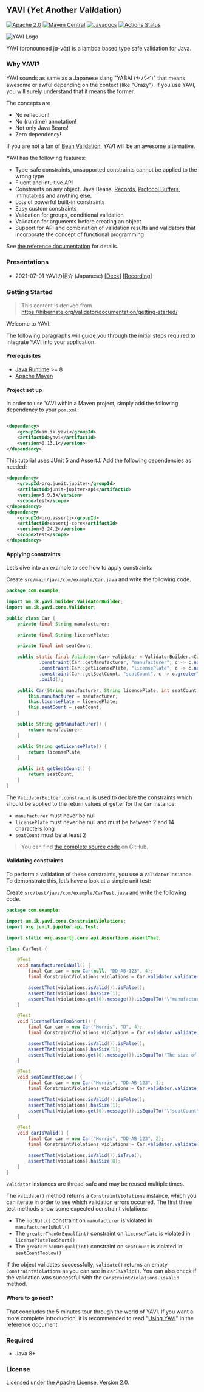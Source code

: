 ## YAVI (*Y*et *A*nother *V*al*I*dation)

[![Apache 2.0](https://img.shields.io/github/license/making/yavi.svg)](https://www.apache.org/licenses/LICENSE-2.0) [![Maven Central](https://maven-badges.herokuapp.com/maven-central/am.ik.yavi/yavi/badge.svg)](https://maven-badges.herokuapp.com/maven-central/am.ik.yavi/yavi) [![Javadocs](https://www.javadoc.io/badge/am.ik.yavi/yavi.svg)](https://www.javadoc.io/doc/am.ik.yavi/yavi) [![Actions Status](https://github.com/making/yavi/workflows/CI/badge.svg)](https://github.com/making/yavi/actions)


![YAVI Logo](https://user-images.githubusercontent.com/106908/120071055-66770380-c0c8-11eb-83f1-d7eff04bad54.png)

YAVI (pronounced jɑ-vάɪ) 
is a lambda based type safe validation for Java. 

### Why YAVI?

YAVI sounds as same as a Japanese slang "YABAI (ヤバイ)" that means awesome or awful depending on the context (like "Crazy").
If you use YAVI, you will surely understand that it means the former.

The concepts are

* No reflection!
* No (runtime) annotation!
* Not only Java Beans!
* Zero dependency!

If you are not a fan of [Bean Validation](https://beanvalidation.org/), YAVI will be an awesome alternative.

YAVI has the following features:

* Type-safe constraints, unsupported constraints cannot be applied to the wrong type
* Fluent and intuitive API
* Constraints on any object. Java Beans, [Records](https://openjdk.java.net/jeps/395), [Protocol Buffers](https://developers.google.com/protocol-buffers), [Immutables](https://immutables.github.io/) and anything else.
* Lots of powerful built-in constraints
* Easy custom constraints
* Validation for groups, conditional validation
* Validation for arguments before creating an object
* Support for API and combination of validation results and validators that incorporate the concept of functional programming

See [the reference documentation](https://yavi.ik.am) for details.

### Presentations

* 2021-07-01 YAVIの紹介 (Japanese) [[Deck](https://docs.google.com/presentation/d/1ZcGN7qZpZ92XD6FwdHxpxJ1duF1kqilI97zq-0JpzsA/edit?usp=sharing)] [[Recording](https://www.youtube.com/watch?v=o0-u6QSBlv8)]

### Getting Started

> This content is derived from https://hibernate.org/validator/documentation/getting-started/

Welcome to YAVI.

The following paragraphs will guide you through the initial steps required to integrate
YAVI into your application.

#### Prerequisites

* [Java Runtime](http://www.oracle.com/technetwork/java/index.html) >= 8
* [Apache Maven](http://maven.apache.org/)

#### Project set up

In order to use YAVI within a Maven project, simply add the following dependency to
your `pom.xml`:

```xml

<dependency>
    <groupId>am.ik.yavi</groupId>
    <artifactId>yavi</artifactId>
    <version>0.13.1</version>
</dependency>
```

This tutorial uses JUnit 5 and AssertJ. Add the following dependencies as needed:

```xml
<dependency>
    <groupId>org.junit.jupiter</groupId>
    <artifactId>junit-jupiter-api</artifactId>
    <version>5.9.3</version>
    <scope>test</scope>
</dependency>
<dependency>
    <groupId>org.assertj</groupId>
    <artifactId>assertj-core</artifactId>
    <version>3.24.2</version>
    <scope>test</scope>
</dependency>
```

#### Applying constraints

Let’s dive into an example to see how to apply constraints:

Create `src/main/java/com/example/Car.java` and write the following code.

```java
package com.example;

import am.ik.yavi.builder.ValidatorBuilder;
import am.ik.yavi.core.Validator;

public class Car {
    private final String manufacturer;

    private final String licensePlate;

    private final int seatCount;

    public static final Validator<Car> validator = ValidatorBuilder.<Car>of()
            .constraint(Car::getManufacturer, "manufacturer", c -> c.notNull())
            .constraint(Car::getLicensePlate, "licensePlate", c -> c.notNull().greaterThanOrEqual(2).lessThanOrEqual(14))
            .constraint(Car::getSeatCount, "seatCount", c -> c.greaterThanOrEqual(2))
            .build();

    public Car(String manufacturer, String licencePlate, int seatCount) {
        this.manufacturer = manufacturer;
        this.licensePlate = licencePlate;
        this.seatCount = seatCount;
    }

    public String getManufacturer() {
        return manufacturer;
    }

    public String getLicensePlate() {
        return licensePlate;
    }

    public int getSeatCount() {
        return seatCount;
    }
}
```

The `ValidatorBuilder.constraint` is used to declare the constraints which should be
applied to the return values of getter for the `Car` instance:

* `manufacturer` must never be null
* `licensePlate` must never be null and must be between 2 and 14 characters long
* `seatCount` must be at least 2

> You can find [the complete source code](https://github.com/making/gs-yavi) on GitHub.

#### Validating constraints

To perform a validation of these constraints, you use a `Validator` instance. To
demonstrate this, let’s have a look at a simple unit test:

Create `src/test/java/com/example/CarTest.java` and write the following code.

```java
package com.example;

import am.ik.yavi.core.ConstraintViolations;
import org.junit.jupiter.api.Test;

import static org.assertj.core.api.Assertions.assertThat;

class CarTest {

    @Test
    void manufacturerIsNull() {
        final Car car = new Car(null, "DD-AB-123", 4);
        final ConstraintViolations violations = Car.validator.validate(car);

        assertThat(violations.isValid()).isFalse();
        assertThat(violations).hasSize(1);
        assertThat(violations.get(0).message()).isEqualTo("\"manufacturer\" must not be null");
    }

    @Test
    void licensePlateTooShort() {
        final Car car = new Car("Morris", "D", 4);
        final ConstraintViolations violations = Car.validator.validate(car);

        assertThat(violations.isValid()).isFalse();
        assertThat(violations).hasSize(1);
        assertThat(violations.get(0).message()).isEqualTo("The size of \"licensePlate\" must be greater than or equal to 2. The given size is 1");
    }

    @Test
    void seatCountTooLow() {
        final Car car = new Car("Morris", "DD-AB-123", 1);
        final ConstraintViolations violations = Car.validator.validate(car);

        assertThat(violations.isValid()).isFalse();
        assertThat(violations).hasSize(1);
        assertThat(violations.get(0).message()).isEqualTo("\"seatCount\" must be greater than or equal to 2");
    }

    @Test
    void carIsValid() {
        final Car car = new Car("Morris", "DD-AB-123", 2);
        final ConstraintViolations violations = Car.validator.validate(car);

        assertThat(violations.isValid()).isTrue();
        assertThat(violations).hasSize(0);
    }
}
```

`Validator` instances are thread-safe and may be reused multiple times.

The `validate()` method returns a `ConstraintViolations` instance, which you can iterate
in order to see which validation errors occurred. The first three test methods show some
expected constraint violations:

* The `notNull()` constraint on `manufacturer` is violated in `manufacturerIsNull()`
* The `greaterThanOrEqual(int)` constraint on `licensePlate` is violated
  in `licensePlateTooShort()`
* The `greaterThanOrEqual(int)` constraint on `seatCount` is violated
  in `seatCountTooLow()`

If the object validates successfully, `validate()` returns an empty `ConstraintViolations`
as you can see in
`carIsValid()`. You can also check if the validation was successful with
the `ConstraintViolations.isValid` method.

#### Where to go next?

That concludes the 5 minutes tour through the world of YAVI. If you want a more complete
introduction, it is recommended to read "[Using YAVI](https://yavi.ik.am/#using-yavi)" in the reference document.

### Required

* Java 8+

### License

Licensed under the Apache License, Version 2.0.
